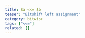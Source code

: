 ```yaml
---
title: $a <<= $b
teaser: "Bitshift left assignment"
category: bitwise
tags: ["<<="]
related: []
---
```


